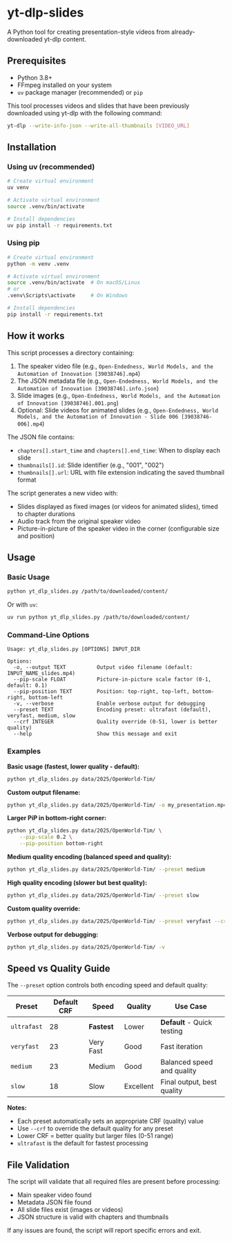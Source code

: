 # yt-dlp-slides

A Python tool for creating presentation-style videos from already-downloaded yt-dlp content.

## Prerequisites

- Python 3.8+
- FFmpeg installed on your system
- `uv` package manager (recommended) or `pip`

This tool processes videos and slides that have been previously downloaded using yt-dlp with the following command:
```bash
yt-dlp --write-info-json --write-all-thumbnails [VIDEO_URL]
```

## Installation

### Using uv (recommended)

```bash
# Create virtual environment
uv venv

# Activate virtual environment
source .venv/bin/activate

# Install dependencies
uv pip install -r requirements.txt
```

### Using pip

```bash
# Create virtual environment
python -m venv .venv

# Activate virtual environment
source .venv/bin/activate  # On macOS/Linux
# or
.venv\Scripts\activate     # On Windows

# Install dependencies
pip install -r requirements.txt
```

## How it works

This script processes a directory containing:
1. The speaker video file (e.g., `Open-Endedness, World Models, and the Automation of Innovation [39038746].mp4`)
2. The JSON metadata file (e.g., `Open-Endedness, World Models, and the Automation of Innovation [39038746].info.json`)
3. Slide images (e.g., `Open-Endedness, World Models, and the Automation of Innovation [39038746].001.png`)
4. Optional: Slide videos for animated slides (e.g., `Open-Endedness, World Models, and the Automation of Innovation - Slide 006 [39038746-006].mp4`)

The JSON file contains:
- `chapters[].start_time` and `chapters[].end_time`: When to display each slide
- `thumbnails[].id`: Slide identifier (e.g., "001", "002")
- `thumbnails[].url`: URL with file extension indicating the saved thumbnail format

The script generates a new video with:
- Slides displayed as fixed images (or videos for animated slides), timed to chapter durations
- Audio track from the original speaker video
- Picture-in-picture of the speaker video in the corner (configurable size and position)

## Usage

### Basic Usage

```bash
python yt_dlp_slides.py /path/to/downloaded/content/
```

Or with `uv`:
```bash
uv run python yt_dlp_slides.py /path/to/downloaded/content/
```

### Command-Line Options

```
Usage: yt_dlp_slides.py [OPTIONS] INPUT_DIR

Options:
  -o, --output TEXT          Output video filename (default: INPUT_NAME_slides.mp4)
  --pip-scale FLOAT          Picture-in-picture scale factor (0-1, default: 0.1)
  --pip-position TEXT        Position: top-right, top-left, bottom-right, bottom-left
  -v, --verbose              Enable verbose output for debugging
  --preset TEXT              Encoding preset: ultrafast (default), veryfast, medium, slow
  --crf INTEGER              Quality override (0-51, lower is better quality)
  --help                     Show this message and exit
```

### Examples

**Basic usage (fastest, lower quality - default):**
```bash
python yt_dlp_slides.py data/2025/OpenWorld-Tim/
```

**Custom output filename:**
```bash
python yt_dlp_slides.py data/2025/OpenWorld-Tim/ -o my_presentation.mp4
```

**Larger PiP in bottom-right corner:**
```bash
python yt_dlp_slides.py data/2025/OpenWorld-Tim/ \
    --pip-scale 0.2 \
    --pip-position bottom-right
```

**Medium quality encoding (balanced speed and quality):**
```bash
python yt_dlp_slides.py data/2025/OpenWorld-Tim/ --preset medium
```

**High quality encoding (slower but best quality):**
```bash
python yt_dlp_slides.py data/2025/OpenWorld-Tim/ --preset slow
```

**Custom quality override:**
```bash
python yt_dlp_slides.py data/2025/OpenWorld-Tim/ --preset veryfast --crf 20
```

**Verbose output for debugging:**
```bash
python yt_dlp_slides.py data/2025/OpenWorld-Tim/ -v
```

## Speed vs Quality Guide

The `--preset` option controls both encoding speed and default quality:

| Preset      | Default CRF | Speed        | Quality      | Use Case                     |
|-------------|-------------|--------------|--------------|------------------------------|
| `ultrafast` | 28          | **Fastest**  | Lower        | **Default** - Quick testing  |
| `veryfast`  | 23          | Very Fast    | Good         | Fast iteration               |
| `medium`    | 23          | Medium       | Good         | Balanced speed and quality   |
| `slow`      | 18          | Slow         | Excellent    | Final output, best quality   |

**Notes:**
- Each preset automatically sets an appropriate CRF (quality) value
- Use `--crf` to override the default quality for any preset
- Lower CRF = better quality but larger files (0-51 range)
- `ultrafast` is the default for fastest processing

## File Validation

The script will validate that all required files are present before processing:
- Main speaker video found
- Metadata JSON file found
- All slide files exist (images or videos)
- JSON structure is valid with chapters and thumbnails

If any issues are found, the script will report specific errors and exit.
